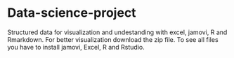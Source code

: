 # Data-science-project
Structured data for visualization and undestanding with excel, jamovi, R and Rmarkdown.
For better visualization download the zip file. To see all files you have to install jamovi, Excel, R and Rstudio.
